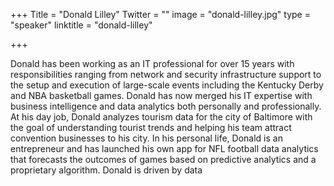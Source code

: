 +++
Title = "Donald Lilley"
Twitter = ""
image = "donald-lilley.jpg"
type = "speaker"
linktitle = "donald-lilley"

+++

Donald has been working as an IT professional for over 15 years with responsibilities ranging from network and security infrastructure support to the setup and execution of large-scale events including the Kentucky Derby and NBA basketball games. Donald has now merged his IT expertise with business intelligence and data analytics both personally and professionally. At his day job, Donald analyzes tourism data for the city of Baltimore with the goal of understanding tourist trends and helping his team attract convention businesses to his city. In his personal life, Donald is an entrepreneur and has launched his own app for NFL football data analytics that forecasts the outcomes of games based on predictive analytics and a proprietary algorithm. Donald is driven by data
